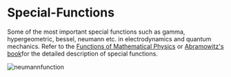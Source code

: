 # Special-Functions
Some of the most important special functions such as gamma,  hypergeometric, bessel, neumann etc. in electrodynamics and quantum mechanics. 
Refer to the [Functions of Mathematical Physics](http://www.springer.com/gp/book/9780817631833 "Title") or [Abramowitz's book](https://www.amazon.com/exec/obidos/ASIN/0486612724/ref=nosim/ericstreasuretro "Title")for the detailed description of special functions.

![neumannfunction](https://user-images.githubusercontent.com/30070966/28067374-b442828e-6649-11e7-9052-ee3d7f08c8f6.jpg)


